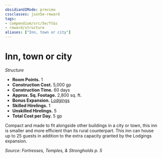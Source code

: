 ```yaml
---
obsidianUIMode: preview
cssclasses: json5e-reward
tags:
- compendium/src/5e/ft&s
- reward/structure
aliases: ["Inn, town or city"]
---
```

# Inn, town or city
*Structure*  

- **Room Points.** 1  
- **Construction Cost.** 5,000 gp  
- **Construction Time.** 60 days  
- **Approx. Sq. Footage.** 2,800 sq. ft.  
- **Bonus Expansion.** [Lodgings](2-Mechanics/CLI/rewards/lodgings-ft-s.md)  
- **Skilled Hirelings.** 1  
- **Unskilled Hirelings.** 5  
- **Total Cost per Day.** 5 gp  

Compact and made to fit alongside other buildings in a city or town, this inn is smaller and more efficient than its rural counterpart. This inn can house up to 25 guests in addition to the extra capacity granted by the Lodgings expansion.

*Source: Fortresses, Temples, & Strongholds p. 5*